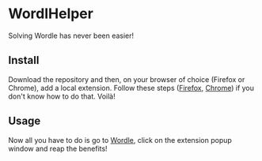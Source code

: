 # WordlHelper

Solving Wordle has never been easier!

## Install

Download the repository and then, on your browser of choice (Firefox or Chrome), add a local extension. Follow these steps ([Firefox](https://developer.mozilla.org/en-US/docs/Mozilla/Add-ons/WebExtensions/Your_first_WebExtension#installing), [Chrome](https://developer.chrome.com/docs/extensions/mv3/getstarted/#unpacked)) if you don't know how to do that.
Voilà!

## Usage

Now all you have to do is go to [Wordle](https://www.powerlanguage.co.uk/wordle/), click on the extension popup window and reap the benefits!